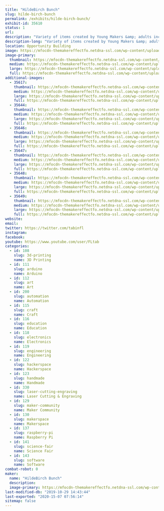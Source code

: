 ```yaml
---
title: "HildeBirch Bunch"
slug: hilde-birch-bunch
permalink: /exhibits/hilde-birch-bunch/
exhibit-id: 35610
status: 1
url: 
description: "Variety of items created by Young Makers &amp; adults including 3d printing, electronics, artwork, coding demos, cardboard construction, and more."
description-long: "Variety of items created by Young Makers &amp; adults including 3d printing, electronics, artwork, coding demos, cardboard construction, and more."
location: Opportunity Building
image: https://mfocdn-themakereffectfo.netdna-ssl.com/wp-content/uploads/2019/08/45820084_10156851916164727_6746136480793493504_o-1-1024x768.jpg
image-primary:
  thumbnail: https://mfocdn-themakereffectfo.netdna-ssl.com/wp-content/uploads/2019/08/45820084_10156851916164727_6746136480793493504_o-1-150x150.jpg
  medium: https://mfocdn-themakereffectfo.netdna-ssl.com/wp-content/uploads/2019/08/45820084_10156851916164727_6746136480793493504_o-1-300x225.jpg
  large: https://mfocdn-themakereffectfo.netdna-ssl.com/wp-content/uploads/2019/08/45820084_10156851916164727_6746136480793493504_o-1-1024x768.jpg
  full: https://mfocdn-themakereffectfo.netdna-ssl.com/wp-content/uploads/2019/08/45820084_10156851916164727_6746136480793493504_o-1.jpg
additional-images:
  - 35617:
    thumbnail: https://mfocdn-themakereffectfo.netdna-ssl.com/wp-content/uploads/2019/08/67692285_10157481735224727_6505829401270157312_o-1-150x150.jpg
    medium: https://mfocdn-themakereffectfo.netdna-ssl.com/wp-content/uploads/2019/08/67692285_10157481735224727_6505829401270157312_o-1-300x300.jpg
    large: https://mfocdn-themakereffectfo.netdna-ssl.com/wp-content/uploads/2019/08/67692285_10157481735224727_6505829401270157312_o-1-1024x1024.jpg
    full: https://mfocdn-themakereffectfo.netdna-ssl.com/wp-content/uploads/2019/08/67692285_10157481735224727_6505829401270157312_o-1.jpg
  - 35644:
    thumbnail: https://mfocdn-themakereffectfo.netdna-ssl.com/wp-content/uploads/2019/08/65947945_10157427246909727_7991811596613582848_o-150x150.jpg
    medium: https://mfocdn-themakereffectfo.netdna-ssl.com/wp-content/uploads/2019/08/65947945_10157427246909727_7991811596613582848_o-300x300.jpg
    large: https://mfocdn-themakereffectfo.netdna-ssl.com/wp-content/uploads/2019/08/65947945_10157427246909727_7991811596613582848_o-1024x1024.jpg
    full: https://mfocdn-themakereffectfo.netdna-ssl.com/wp-content/uploads/2019/08/65947945_10157427246909727_7991811596613582848_o.jpg
  - 35646:
    thumbnail: https://mfocdn-themakereffectfo.netdna-ssl.com/wp-content/uploads/2019/08/47320419_10156904835529727_5663146608657694720_o-150x150.jpg
    medium: https://mfocdn-themakereffectfo.netdna-ssl.com/wp-content/uploads/2019/08/47320419_10156904835529727_5663146608657694720_o-300x300.jpg
    large: https://mfocdn-themakereffectfo.netdna-ssl.com/wp-content/uploads/2019/08/47320419_10156904835529727_5663146608657694720_o-1024x1024.jpg
    full: https://mfocdn-themakereffectfo.netdna-ssl.com/wp-content/uploads/2019/08/47320419_10156904835529727_5663146608657694720_o.jpg
  - 35647:
    thumbnail: https://mfocdn-themakereffectfo.netdna-ssl.com/wp-content/uploads/2019/08/30052430_10156317115264727_3227402258247721883_o-150x150.jpg
    medium: https://mfocdn-themakereffectfo.netdna-ssl.com/wp-content/uploads/2019/08/30052430_10156317115264727_3227402258247721883_o-300x225.jpg
    large: https://mfocdn-themakereffectfo.netdna-ssl.com/wp-content/uploads/2019/08/30052430_10156317115264727_3227402258247721883_o-1024x767.jpg
    full: https://mfocdn-themakereffectfo.netdna-ssl.com/wp-content/uploads/2019/08/30052430_10156317115264727_3227402258247721883_o.jpg
  - 35648:
    thumbnail: https://mfocdn-themakereffectfo.netdna-ssl.com/wp-content/uploads/2019/08/20046759_10155519137764727_6323492933135817083_n-150x150.jpg
    medium: https://mfocdn-themakereffectfo.netdna-ssl.com/wp-content/uploads/2019/08/20046759_10155519137764727_6323492933135817083_n-225x300.jpg
    large: https://mfocdn-themakereffectfo.netdna-ssl.com/wp-content/uploads/2019/08/20046759_10155519137764727_6323492933135817083_n.jpg
    full: https://mfocdn-themakereffectfo.netdna-ssl.com/wp-content/uploads/2019/08/20046759_10155519137764727_6323492933135817083_n.jpg
  - 35649:
    thumbnail: https://mfocdn-themakereffectfo.netdna-ssl.com/wp-content/uploads/2019/08/52422183_10157087418439727_9030429650513297408_o-1-150x150.jpg
    medium: https://mfocdn-themakereffectfo.netdna-ssl.com/wp-content/uploads/2019/08/52422183_10157087418439727_9030429650513297408_o-1-300x300.jpg
    large: https://mfocdn-themakereffectfo.netdna-ssl.com/wp-content/uploads/2019/08/52422183_10157087418439727_9030429650513297408_o-1-1024x1024.jpg
    full: https://mfocdn-themakereffectfo.netdna-ssl.com/wp-content/uploads/2019/08/52422183_10157087418439727_9030429650513297408_o-1.jpg
website: 
email: 
twitter: https://twitter.com/tabinfl
instagram: 
facebook: 
youtube: https://www.youtube.com/user/FLtab
categories:
  - id: 108
    slug: 3d-printing
    name: 3D Printing
  - id: 111
    slug: arduino
    name: Arduino
  - id: 112
    slug: art
    name: Art
  - id: 200
    slug: automation
    name: Automation
  - id: 115
    slug: craft
    name: Craft
  - id: 116
    slug: education
    name: Education
  - id: 118
    slug: electronics
    name: Electronics
  - id: 119
    slug: engineering
    name: Engineering
  - id: 122
    slug: hackerspace
    name: Hackerspace
  - id: 123
    slug: handmade
    name: Handmade
  - id: 330
    slug: laser-cutting-engraving
    name: Laser Cutting & Engraving
  - id: 129
    slug: maker-community
    name: Maker Community
  - id: 130
    slug: makerspace
    name: Makerspace
  - id: 137
    slug: raspberry-pi
    name: Raspberry Pi
  - id: 141
    slug: science-fair
    name: Science Fair
  - id: 143
    slug: software
    name: Software
combat-robot: 0
maker:
  name: "HildeBirch Bunch"
  description:
  image-primary: https://mfocdn-themakereffectfo.netdna-ssl.com/wp-content/uploads/2019/08/57068569_10157222299064727_7706636900714414080_o-300x188.jpg
last-modified-db: "2019-10-29 14:43:44"
last-exported: "2020-15-07 07:56:14"
sitemap: false
---
```

